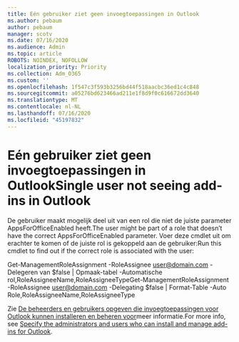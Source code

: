 ```yaml
---
title: Eén gebruiker ziet geen invoegtoepassingen in Outlook
ms.author: pebaum
author: pebaum
manager: scotv
ms.date: 07/16/2020
ms.audience: Admin
ms.topic: article
ROBOTS: NOINDEX, NOFOLLOW
localization_priority: Priority
ms.collection: Adm_O365
ms.custom: ''
ms.openlocfilehash: 1f547c3f593b3256bd44f518aacbc36ed1c4c848
ms.sourcegitcommit: a05276bd623466ad211e1f8d9f0c616672dd3640
ms.translationtype: MT
ms.contentlocale: nl-NL
ms.lasthandoff: 07/16/2020
ms.locfileid: "45197832"
---
```

# <a name="single-user-not-seeing-add-ins-in-outlook"></a><span data-ttu-id="fc1dd-102">Eén gebruiker ziet geen invoegtoepassingen in Outlook</span><span class="sxs-lookup"><span data-stu-id="fc1dd-102">Single user not seeing add-ins in Outlook</span></span>

<span data-ttu-id="fc1dd-103">De gebruiker maakt mogelijk deel uit van een rol die niet de juiste parameter AppsForOfficeEnabled heeft.</span><span class="sxs-lookup"><span data-stu-id="fc1dd-103">The user might be part of a role that doesn’t have the correct AppsForOfficeEnabled parameter.</span></span> <span data-ttu-id="fc1dd-104">Voer deze cmdlet uit om erachter te komen of de juiste rol is gekoppeld aan de gebruiker:</span><span class="sxs-lookup"><span data-stu-id="fc1dd-104">Run this cmdlet to find out if the correct role is associated with the user:</span></span>

<span data-ttu-id="fc1dd-105">Get-ManagementRoleAssignment -RoleAssignee user@domain.com -Delegeren van $false | Opmaak-tabel -Automatische rol,RoleAssigneeName,RoleAssigneeType</span><span class="sxs-lookup"><span data-stu-id="fc1dd-105">Get-ManagementRoleAssignment -RoleAssignee user@domain.com -Delegating $false | Format-Table -Auto Role,RoleAssigneeName,RoleAssigneeType</span></span>

<span data-ttu-id="fc1dd-106">Zie [De beheerders en gebruikers opgeven die invoegtoepassingen voor Outlook kunnen installeren en beheren voor](https://docs.microsoft.com/exchange/clients-and-mobile-in-exchange-online/add-ins-for-outlook/specify-who-can-install-and-manage-add-ins)meer informatie.</span><span class="sxs-lookup"><span data-stu-id="fc1dd-106">For more info, see [Specify the administrators and users who can install and manage add-ins for Outlook](https://docs.microsoft.com/exchange/clients-and-mobile-in-exchange-online/add-ins-for-outlook/specify-who-can-install-and-manage-add-ins).</span></span>
